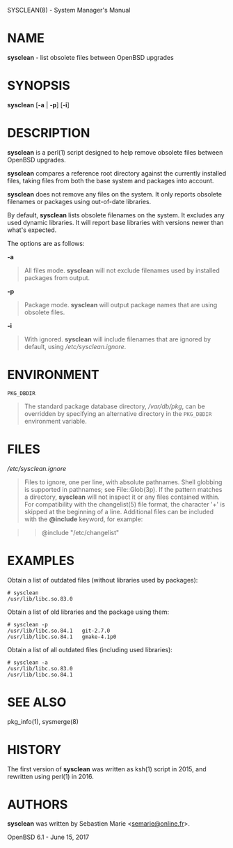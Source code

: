 SYSCLEAN(8) - System Manager's Manual

# NAME

**sysclean** - list obsolete files between OpenBSD upgrades

# SYNOPSIS

**sysclean**
\[**-a**&nbsp;|&nbsp;**-p**]
\[**-i**]

# DESCRIPTION

**sysclean**
is a
perl(1)
script designed to help remove obsolete files between OpenBSD upgrades.

**sysclean**
compares a reference root directory against the currently installed files,
taking files from both the base system and packages into account.

**sysclean**
does not remove any files on the system.
It only reports obsolete filenames or packages using out-of-date libraries.

By default,
**sysclean**
lists obsolete filenames on the system.
It excludes any used dynamic libraries.
It will report base libraries with versions newer than what's expected.

The options are as follows:

**-a**

> All files mode.
> **sysclean**
> will not exclude filenames used by installed packages from output.

**-p**

> Package mode.
> **sysclean**
> will output package names that are using obsolete files.

**-i**

> With ignored.
> **sysclean**
> will include filenames that are ignored by default, using
> */etc/sysclean.ignore*.

# ENVIRONMENT

`PKG_DBDIR`

> The standard package database directory,
> */var/db/pkg*,
> can be overridden by specifying an alternative directory in the
> `PKG_DBDIR`
> environment variable.

# FILES

*/etc/sysclean.ignore*

> Files to ignore, one per line, with absolute pathnames.
> Shell globbing is supported in pathnames; see
> File::Glob(3p).
> If the pattern matches a directory,
> **sysclean**
> will not inspect it or any files contained within.
> For compatibility with the
> changelist(5)
> file format, the character
> '+'
> is skipped at the beginning of a line.
> Additional files can be included with the
> **@include**
> keyword, for example:

> > @include "/etc/changelist"

# EXAMPLES

Obtain a list of outdated files (without libraries used by packages):

	# sysclean
	/usr/lib/libc.so.83.0

Obtain a list of old libraries and the package using them:

	# sysclean -p
	/usr/lib/libc.so.84.1   git-2.7.0
	/usr/lib/libc.so.84.1   gmake-4.1p0

Obtain a list of all outdated files (including used libraries):

	# sysclean -a
	/usr/lib/libc.so.83.0
	/usr/lib/libc.so.84.1

# SEE ALSO

pkg\_info(1),
sysmerge(8)

# HISTORY

The first version of
**sysclean**
was written as
ksh(1)
script in 2015, and rewritten using
perl(1)
in 2016.

# AUTHORS

**sysclean**
was written by
Sebastien Marie &lt;[semarie@online.fr](mailto:semarie@online.fr)&gt;.

OpenBSD 6.1 - June 15, 2017
